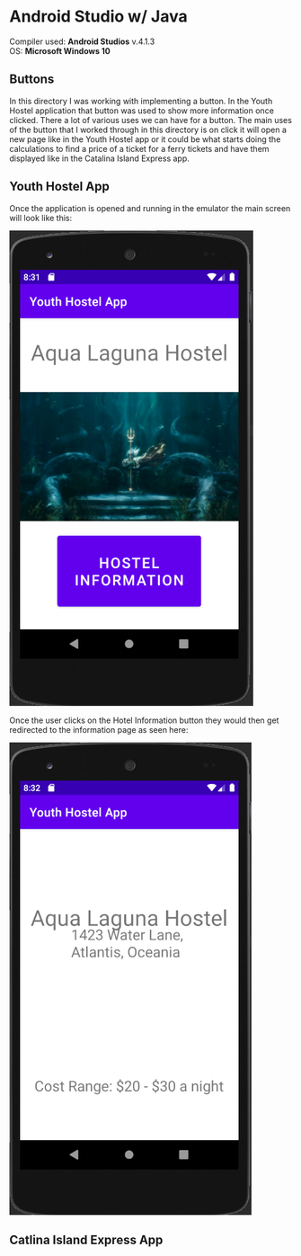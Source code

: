 # Android Studio w/ Java

Compiler used: **Android Studios** v.4.1.3 <br />
OS: **Microsoft Windows 10**

## Buttons

In this directory I was working with implementing a button. In the Youth Hostel application that button was used to show more information once clicked. There a lot of various uses we can have for a button. The main uses of the button that I worked through in this directory is on click it will open a new page like in the Youth Hostel app or it could be what starts doing the calculations to find a price of a ticket for a ferry tickets and have them displayed like in the Catalina Island Express app. 


## Youth Hostel App

Once the application is opened and running in the emulator the main screen will look like this:

![main-image](https://github.com/aquaman48/Android-Apps/blob/main/Screenshots/Youth-Hostel-App/Youth_Hostel_Main.PNG)



Once the user clicks on the Hotel Information button they would then get redirected to the information page as seen here:

![more-info](https://github.com/aquaman48/Android-Apps/blob/main/Screenshots/Youth-Hostel-App/Youth_Hostel_Info.PNG)


## Catlina Island Express App
